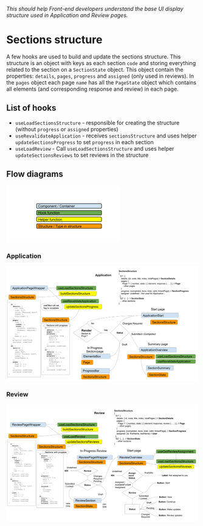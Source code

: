 _This should help Front-end developers understand the base UI display structure used in Application and Review pages._

# Sections structure

A few hooks are used to build and update the sections structure. This structure is an object with keys as each section `code` and storing everything related to the section on a `SectionState` object. This object contain the properties: `details`, `pages`, `progress` and `assigned` (only used in reviews). In the `pages` object each page `name` has all the `PageState` object which contains all elements (and corresponding response and review) in each page.

## List of hooks

- `useLoadSectionsStructure` - responsible for creating the structure (without `progress` or `assigned` properties)
- `useRevalidateApplication` - receives `sectionsStructure` and uses helper `updateSectionsProgress` to set `progress` in each section
- `useLoadReview` - Call `useLoadSectionsStructure` and uses helper `updateSectionsReviews` to set reviews in the structure

## Flow diagrams

![legend](images/Sections-Structure-legend.png)

### Application

![ApplicationFlow](images/Sections-Structure-Application-Flow.png)

### Review

![ReviewFlow](images/Sections-Structure-Review-Flow.png)
